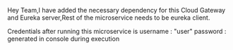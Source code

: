 Hey Team,I have added the necessary dependency for this Cloud Gateway and Eureka server,Rest of the microservice needs to be eureka client.

Credentials after running this microservice is 
username  : "user" 
password : generated in console during execution
